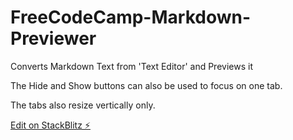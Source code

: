 # FreeCodeCamp-Markdown-Previewer

Converts Markdown Text from 'Text Editor' and Previews it

The Hide and Show buttons can also be used to focus on one tab.

The tabs also resize vertically only.

[Edit on StackBlitz ⚡️](https://stackblitz.com/edit/react-w1yf5b)